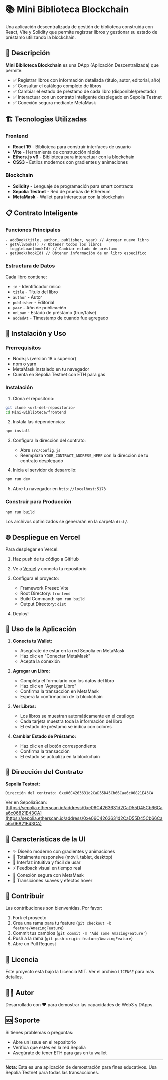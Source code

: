 # 📚 Mini Biblioteca Blockchain

Una aplicación descentralizada de gestión de biblioteca construida con React, Vite y Solidity que permite registrar libros y gestionar su estado de préstamo utilizando la blockchain.

## 🎯 Descripción

**Mini Biblioteca Blockchain** es una DApp (Aplicación Descentralizada) que permite:

- ✅ Registrar libros con información detallada (título, autor, editorial, año)
- ✅ Consultar el catálogo completo de libros
- ✅ Cambiar el estado de préstamo de cada libro (disponible/prestado)
- ✅ Interactuar con un contrato inteligente desplegado en Sepolia Testnet
- ✅ Conexión segura mediante MetaMask

## 🏗️ Tecnologías Utilizadas

### Frontend
- **React 19** - Biblioteca para construir interfaces de usuario
- **Vite** - Herramienta de construcción rápida
- **Ethers.js v6** - Biblioteca para interactuar con la blockchain
- **CSS3** - Estilos modernos con gradientes y animaciones

### Blockchain
- **Solidity** - Lenguaje de programación para smart contracts
- **Sepolia Testnet** - Red de pruebas de Ethereum
- **MetaMask** - Wallet para interactuar con la blockchain

## 📋 Contrato Inteligente

### Funciones Principales

```solidity
- addBook(title, author, publisher, year) // Agregar nuevo libro
- getAllBooks() // Obtener todos los libros
- toggleLoan(bookId) // Cambiar estado de préstamo
- getBook(bookId) // Obtener información de un libro específico
```

### Estructura de Datos

Cada libro contiene:
- `id` - Identificador único
- `title` - Título del libro
- `author` - Autor
- `publisher` - Editorial
- `year` - Año de publicación
- `onLoan` - Estado de préstamo (true/false)
- `addedAt` - Timestamp de cuando fue agregado

## 🚀 Instalación y Uso

### Prerrequisitos

- Node.js (versión 18 o superior)
- npm o yarn
- MetaMask instalado en tu navegador
- Cuenta en Sepolia Testnet con ETH para gas

### Instalación

1. Clona el repositorio:
```bash
git clone <url-del-repositorio>
cd Mini-Biblioteca/frontend
```

2. Instala las dependencias:
```bash
npm install
```

3. Configura la dirección del contrato:
   - Abre `src/config.js`
   - Reemplaza `YOUR_CONTRACT_ADDRESS_HERE` con la dirección de tu contrato desplegado

4. Inicia el servidor de desarrollo:
```bash
npm run dev
```

5. Abre tu navegador en `http://localhost:5173`

### Construir para Producción

```bash
npm run build
```

Los archivos optimizados se generarán en la carpeta `dist/`.

## 🌐 Despliegue en Vercel

Para desplegar en Vercel:

1. Haz push de tu código a GitHub
2. Ve a [Vercel](https://vercel.com) y conecta tu repositorio
3. Configura el proyecto:
   - Framework Preset: Vite
   - Root Directory: `frontend`
   - Build Command: `npm run build`
   - Output Directory: `dist`

4. Deploy!

## 📝 Uso de la Aplicación

1. **Conecta tu Wallet:**
   - Asegúrate de estar en la red Sepolia en MetaMask
   - Haz clic en "Conectar MetaMask"
   - Acepta la conexión

2. **Agregar un Libro:**
   - Completa el formulario con los datos del libro
   - Haz clic en "Agregar Libro"
   - Confirma la transacción en MetaMask
   - Espera la confirmación de la blockchain

3. **Ver Libros:**
   - Los libros se muestran automáticamente en el catálogo
   - Cada tarjeta muestra toda la información del libro
   - El estado de préstamo se indica con colores

4. **Cambiar Estado de Préstamo:**
   - Haz clic en el botón correspondiente
   - Confirma la transacción
   - El estado se actualiza en la blockchain

## 🔗 Dirección del Contrato

**Sepolia Testnet:**
```
Dirección del contrato: 0xe06C4263631d2CaD55D45Cb66Caa6c06821E43CA
```

Ver en SepoliaScan: [https://sepolia.etherscan.io/address/0xe06C4263631d2CaD55D45Cb66Caa6c06821E43CA](https://sepolia.etherscan.io/address/0xe06C4263631d2CaD55D45Cb66Caa6c06821E43CA)

## 🎨 Características de la UI

- ✨ Diseño moderno con gradientes y animaciones
- 📱 Totalmente responsive (móvil, tablet, desktop)
- 🎯 Interfaz intuitiva y fácil de usar
- ⚡ Feedback visual en tiempo real
- 🔐 Conexión segura con MetaMask
- 💫 Transiciones suaves y efectos hover

## 🤝 Contribuir

Las contribuciones son bienvenidas. Por favor:

1. Fork el proyecto
2. Crea una rama para tu feature (`git checkout -b feature/AmazingFeature`)
3. Commit tus cambios (`git commit -m 'Add some AmazingFeature'`)
4. Push a la rama (`git push origin feature/AmazingFeature`)
5. Abre un Pull Request

## 📄 Licencia

Este proyecto está bajo la Licencia MIT. Ver el archivo `LICENSE` para más detalles.

## 👨‍💻 Autor

Desarrollado con ❤️ para demostrar las capacidades de Web3 y DApps.

## 🆘 Soporte

Si tienes problemas o preguntas:
- Abre un issue en el repositorio
- Verifica que estés en la red Sepolia
- Asegúrate de tener ETH para gas en tu wallet

---

**Nota:** Esta es una aplicación de demostración para fines educativos. Usa Sepolia Testnet para todas las transacciones.

